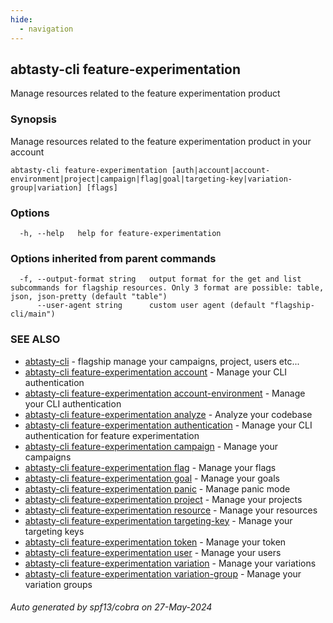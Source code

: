 ```yaml
---
hide:
  - navigation
---
```

## abtasty-cli feature-experimentation

Manage resources related to the feature experimentation product

### Synopsis

Manage resources related to the feature experimentation product in your account

```
abtasty-cli feature-experimentation [auth|account|account-environment|project|campaign|flag|goal|targeting-key|variation-group|variation] [flags]
```

### Options

```
  -h, --help   help for feature-experimentation
```

### Options inherited from parent commands

```
  -f, --output-format string   output format for the get and list subcommands for flagship resources. Only 3 format are possible: table, json, json-pretty (default "table")
      --user-agent string      custom user agent (default "flagship-cli/main")
```

### SEE ALSO

* [abtasty-cli](abtasty-cli.md)	 - flagship manage your campaigns, project, users etc...
* [abtasty-cli feature-experimentation account](abtasty-cli_feature-experimentation_account.md)	 - Manage your CLI authentication
* [abtasty-cli feature-experimentation account-environment](abtasty-cli_feature-experimentation_account-environment.md)	 - Manage your CLI authentication
* [abtasty-cli feature-experimentation analyze](abtasty-cli_feature-experimentation_analyze.md)	 - Analyze your codebase
* [abtasty-cli feature-experimentation authentication](abtasty-cli_feature-experimentation_authentication.md)	 - Manage your CLI authentication for feature experimentation
* [abtasty-cli feature-experimentation campaign](abtasty-cli_feature-experimentation_campaign.md)	 - Manage your campaigns
* [abtasty-cli feature-experimentation flag](abtasty-cli_feature-experimentation_flag.md)	 - Manage your flags
* [abtasty-cli feature-experimentation goal](abtasty-cli_feature-experimentation_goal.md)	 - Manage your goals
* [abtasty-cli feature-experimentation panic](abtasty-cli_feature-experimentation_panic.md)	 - Manage panic mode
* [abtasty-cli feature-experimentation project](abtasty-cli_feature-experimentation_project.md)	 - Manage your projects
* [abtasty-cli feature-experimentation resource](abtasty-cli_feature-experimentation_resource.md)	 - Manage your resources
* [abtasty-cli feature-experimentation targeting-key](abtasty-cli_feature-experimentation_targeting-key.md)	 - Manage your targeting keys
* [abtasty-cli feature-experimentation token](abtasty-cli_feature-experimentation_token.md)	 - Manage your token
* [abtasty-cli feature-experimentation user](abtasty-cli_feature-experimentation_user.md)	 - Manage your users
* [abtasty-cli feature-experimentation variation](abtasty-cli_feature-experimentation_variation.md)	 - Manage your variations
* [abtasty-cli feature-experimentation variation-group](abtasty-cli_feature-experimentation_variation-group.md)	 - Manage your variation groups

###### Auto generated by spf13/cobra on 27-May-2024
